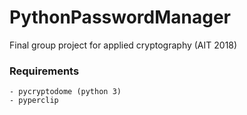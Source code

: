 # PythonPasswordManager
Final group project for applied cryptography (AIT 2018)
### Requirements
	- pycryptodome (python 3)
	- pyperclip

